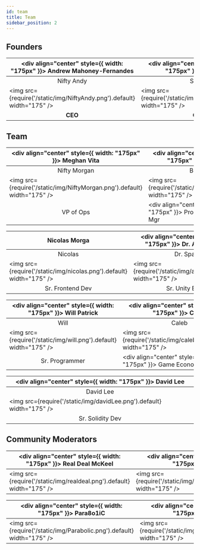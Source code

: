 ```yaml
---
id: team
title: Team
sidebar_position: 2
---
```


## Founders

| <div align="center" style={{ width: "175px" }}> Andrew Mahoney-Fernandes </div> | <div align="center" style={{ width: "175px" }}> Ali Timnak </div>   | <div align="center" style={{ width: "175px" }}> Mike Scott </div>       |
| ------------------------------------------------------------------------------- | ------------------------------------------------------------------- | ----------------------------------------------------------------------- |
| <div align="center"> Nifty Andy </div>                                          | <div align="center"> Snarfy </div>                                  | <div align="center"> Nifty Spike</div>                                  |
| <img src={require('/static/img/NiftyAndy.png').default} width="175" />          | <img src={require('/static/img/snarfy.png').default} width="175" /> | <img src={require('/static/img/NiftySpike.png').default} width="175" /> |
| <div align="center"> **CEO** </div>                                             | <div align="center"> **CTO** </div>                                 | <div align="center"> **Creative Director** </div>                       |

## Team

| <div align="center" style={{ width: "175px" }}> Meghan Vita </div>       | <div align="center" style={{ width: "175px" }}> Dave Rosser </div>             | <div align="center" style={{ width: "175px" }}> Jeff Elkind </div> | <div align="center" style={{ width: "175px" }}> Brian Wang </div>  |
| ------------------------------------------------------------------------ | ------------------------------------------------------------------------------ | ------------------------------------------------------------------ | ------------------------------------------------------------------ |
| <div align="center"> Nifty Morgan </div>                                 | <div align="center"> Bolo Dave </div>                                          | <div align="center"> Zoiby </div>                                  | <div align="center"> Brian </div>                                  |
| <img src={require('/static/img/NiftyMorgan.png').default} width="175" /> | <img src={require('/static/img/bolo.png').default} width="175" />              | <img src={require('/static/img/zoiby.png').default} width="175" /> | <img src={require('/static/img/brian.png').default} width="175" /> |
| <div align="center"> VP of Ops </div>                                    | <div align="center" style={{ width: "175px" }}> Program & Community Mgr </div> | <div align="center"> Sr. Software Dev </div>                       | <div align="center"> Sr. Web3 Dev </div>                           |

| <div align="center"> Nicolas Morga </div>                            | <div align="center" style={{ width: "175px" }}> Dr. Ashley Godbold </div> | <div align="center"> David </div>                                  | <div align="center"> Sahin </div>                                  |
| -------------------------------------------------------------------- | ------------------------------------------------------------------------- | ------------------------------------------------------------------ | ------------------------------------------------------------------ |
| <div align="center"> Nicolas </div>                                  | <div align="center"> Dr. Sparkles </div>                                  | <div align="center"> David </div>                                  | <div align="center"> Sahin </div>                                  |
| <img src={require('/static/img/nicolas.png').default} width="175" /> | <img src={require('/static/img/ashley.png').default} width="175" />       | <img src={require('/static/img/david.png').default} width="175" /> | <img src={require('/static/img/sahin.png').default} width="175" /> |
| <div align="center"> Sr. Frontend Dev </div>                         | <div align="center"> Sr. Unity Engineer </div>                            | <div align="center"> Sr. Unity Engineer </div>                     | <div align="center"> Sr. Unity Engineer </div>                     |

| <div align="center" style={{ width: "175px" }}> Will Patrick </div> | <div align="center" style={{ width: "175px" }}> Caleb </div>                 | <div align="center" style={{ width: "175px" }}> Gideon Awolesi </div> | <div align="center" style={{ width: "175px" }}> Ben Collie </div>   |
| ------------------------------------------------------------------- | ---------------------------------------------------------------------------- | --------------------------------------------------------------------- | ------------------------------------------------------------------- |
| <div align="center"> Will </div>                                    | <div align="center"> Caleb </div>                                            | <div align="center"> Gideon </div>                                    | <div align="center"> Ben </div>                                     |
| <img src={require('/static/img/will.png').default} width="175" />   | <img src={require('/static/img/caleb.png').default} width="175" />           | <img src={require('/static/img/gideon.png').default} width="175" />   | <img src={require('/static/img/ben.png').default} width="175" />    |
| <div align="center"> Sr. Programmer </div>                          | <div align="center" style={{ width: "175px" }}> Game Economy Designer </div> | <div align="center"> Product Designer </div>                          | <div align="center" style={{ width: "175px" }}> Pixel Artist </div> |

| <div align="center" style={{ width: "175px" }}> David Lee </div>      |
| --------------------------------------------------------------------- |
| <div align="center"> David Lee </div>                                 |
| <img src={require('/static/img/davidLee.png').default} width="175" /> |
| <div align="center"> Sr. Solidity Dev </div>                          |

## Community Moderators

| <div align="center" style={{ width: "175px" }}> Real Deal McKeel </div> | <div align="center" style={{ width: "175px" }}> Sacx </div>           | <div align="center" style={{ width: "175px" }}> Big Meech </div>      | <div align="center" style={{ width: "175px" }}> Nard </div>       | <div align="center" style={{ width: "175px" }}> Citra </div>       |
| ----------------------------------------------------------------------- | --------------------------------------------------------------------- | --------------------------------------------------------------------- | ----------------------------------------------------------------- | ------------------------------------------------------------------ |
| <img src={require('/static/img/realdeal.png').default} width="175" />   | <img src={require('/static/img/kingkong.png').default} width="175" /> | <img src={require('/static/img/BigMeech.png').default} width="175" /> | <img src={require('/static/img/nard.png').default} width="175" /> | <img src={require('/static/img/citra.png').default} width="175" /> |

| <div align="center" style={{ width: "175px" }}> Para8o1iC </div>       | <div align="center" style={{ width: "175px" }}> Consty </div>         |
| ---------------------------------------------------------------------- | --------------------------------------------------------------------- |
| <img src={require('/static/img/Parabolic.png').default} width="175" /> | <img src={require('/static/img/kingkong.png').default} width="175" /> |
